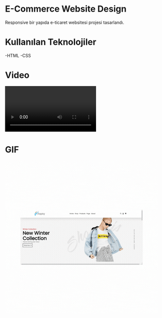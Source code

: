 # E-Commerce Website Design
Responsive bir yapıda e-ticaret websitesi projesi tasarlandı.

# Kullanılan Teknolojiler
-HTML
-CSS

# Video

![](images/commerce%20video.mp4)

# GIF

![](images/e-commerce%20website%20design.gif)